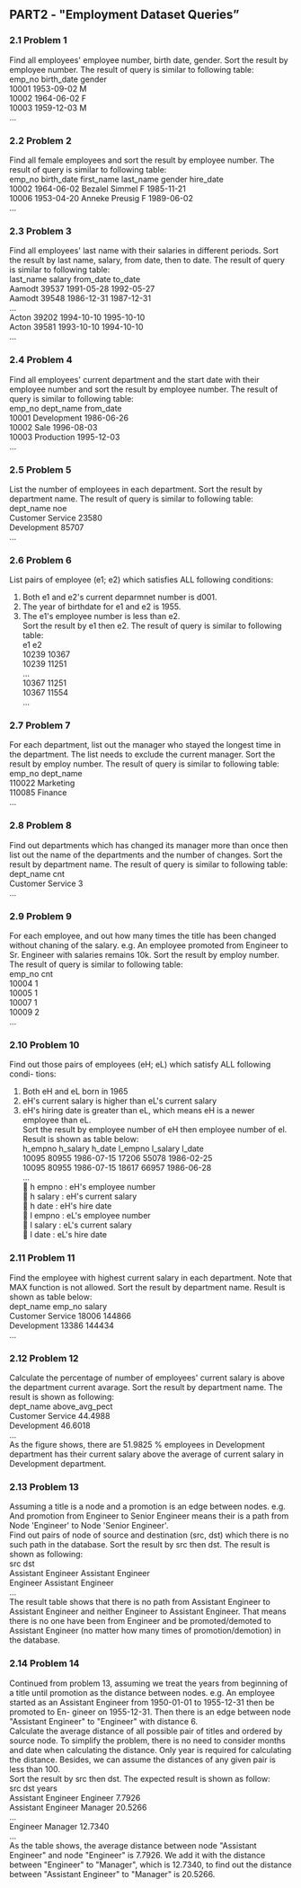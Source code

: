 ## PART2 - "Employment Dataset Queries”


### 2.1 Problem 1
Find all employees' employee number, birth date, gender. Sort the result by
employee number. The result of query is similar to following table:</br>
emp_no birth_date gender</br>
10001 1953-09-02 M</br>
10002 1964-06-02 F</br>
10003 1959-12-03 M</br>
...</br>
### 2.2 Problem 2
Find all female employees and sort the result by employee number. The result
of query is similar to following table:</br>
emp_no birth_date first_name last_name gender hire_date</br>
10002 1964-06-02 Bezalel Simmel F 1985-11-21</br>
10006 1953-04-20 Anneke Preusig F 1989-06-02</br>
...</br>
### 2.3 Problem 3
Find all employees' last name with their salaries in different periods. Sort the
result by last name, salary, from date, then to date. The result of query is
similar to following table:</br>
last_name salary from_date to_date</br>
Aamodt 39537 1991-05-28 1992-05-27</br>
Aamodt 39548 1986-12-31 1987-12-31</br>
...</br>
Acton 39202 1994-10-10 1995-10-10</br>
Acton 39581 1993-10-10 1994-10-10</br>
...</br>
### 2.4 Problem 4
Find all employees' current department and the start date with their employee
number and sort the result by employee number. The result of query is similar
to following table:</br>
emp_no dept_name from_date</br>
10001 Development 1986-06-26</br>
10002 Sale 1996-08-03</br>
10003 Production 1995-12-03</br>
...</br>
### 2.5 Problem 5
List the number of employees in each department. Sort the result by department
name. The result of query is similar to following table:</br>
dept_name noe</br>
Customer Service 23580</br>
Development 85707</br>
...</br>
### 2.6 Problem 6
List pairs of employee (e1; e2) which satisfies ALL following conditions:</br>
1. Both e1 and e2's current deparmnet number is d001.</br>
2. The year of birthdate for e1 and e2 is 1955.</br>
3. The e1's employee number is less than e2.</br>
Sort the result by e1 then e2. The result of query is similar to following table:</br>
e1 e2</br>
10239 10367</br>
10239 11251</br>
...</br>
10367 11251</br>
10367 11554</br>
...</br>
### 2.7 Problem 7
For each department, list out the manager who stayed the longest time in the
department. The list needs to exclude the current manager. Sort the result by
employ number. The result of query is similar to following table:</br>
emp_no dept_name</br>
110022 Marketing</br>
110085 Finance</br>
...</br>
### 2.8 Problem 8
Find out departments which has changed its manager more than once then list
out the name of the departments and the number of changes. Sort the result
by department name. The result of query is similar to following table:</br>
dept_name cnt</br>
Customer Service 3</br>
...
### 2.9 Problem 9
For each employee, and out how many times the title has been changed without
chaning of the salary. e.g. An employee promoted from Engineer to Sr. Engineer
with salaries remains 10k. Sort the result by employ number. The result of query
is similar to following table:</br>
emp_no cnt</br>
10004 1</br>
10005 1</br>
10007 1</br>
10009 2</br>
...</br>
### 2.10 Problem 10
Find out those pairs of employees (eH; eL) which satisfy ALL following condi-
tions:</br>
1. Both eH and eL born in 1965</br>
2. eH's current salary is higher than eL's current salary</br>
3. eH's hiring date is greater than eL, which means eH is a newer employee
than eL.</br>
Sort the result by employee number of eH then employee number of el.</br>
Result is shown as table below:</br>
h_empno h_salary h_date l_empno l_salary l_date</br>
10095 80955 1986-07-15 17206 55078 1986-02-25</br>
10095 80955 1986-07-15 18617 66957 1986-06-28</br>
...</br>
 h empno : eH's employee number</br>
 h salary : eH's current salary</br>
 h date : eH's hire date</br>
 l empno : eL's employee number</br>
 l salary : eL's current salary</br>
 l date : eL's hire date</br>
### 2.11 Problem 11
Find the employee with highest current salary in each department. Note that
MAX function is not allowed. Sort the result by department name. Result is
shown as table below:</br>
dept_name emp_no salary</br>
Customer Service 18006 144866</br>
Development 13386 144434</br>
...</br>
### 2.12 Problem 12
Calculate the percentage of number of employees' current salary is above the
department current avarage. Sort the result by department name. The result
is shown as following:</br>
dept_name above_avg_pect</br>
Customer Service 44.4988</br>
Development 46.6018</br>
...</br>
As the figure shows, there are 51.9825 % employees in Development department
has their current salary above the average of current salary in Development
department.</br>
### 2.13 Problem 13
Assuming a title is a node and a promotion is an edge between nodes. e.g.
And promotion from Engineer to Senior Engineer means their is a path from
Node 'Engineer' to Node 'Senior Engineer'.</br> Find out pairs of node of source
and destination (src, dst) which there is no such path in the database. Sort the
result by src then dst. The result is shown as following:</br>
src dst</br>
Assistant Engineer Assistant Engineer</br>
Engineer Assistant Engineer</br>
...</br>
The result table shows that there is no path from Assistant Engineer to Assistant
Engineer and neither Engineer to Assistant Engineer. That means there is no
one have been from Engineer and be promoted/demoted to Assistant Engineer
(no matter how many times of promotion/demotion) in the database.</br>
### 2.14 Problem 14
Continued from problem 13, assuming we treat the years from beginning of a
title until promotion as the distance between nodes. e.g. An employee started as
an Assistant Engineer from 1950-01-01 to 1955-12-31 then be promoted to En-
gineer on 1955-12-31. Then there is an edge between node "Assistant Engineer"
to "Engineer" with distance 6.</br>
Calculate the average distance of all possible pair of titles and ordered by
source node. To simplify the problem, there is no need to consider months and
date when calculating the distance. Only year is required for calculating the
distance. Besides, we can assume the distances of any given pair is less than
100.</br>
Sort the result by src then dst. The expected result is shown as follow:</br>
src dst years</br>
Assistant Engineer Engineer 7.7926</br>
Assistant Engineer Manager 20.5266</br>
...</br>
Engineer Manager 12.7340</br>
...</br>
As the table shows, the average distance between node "Assistant Engineer" and
node "Engineer" is 7.7926. We add it with the distance between "Engineer"
to "Manager", which is 12.7340, to find out the distance between "Assistant
Engineer" to "Manager" is 20.5266.</br>
